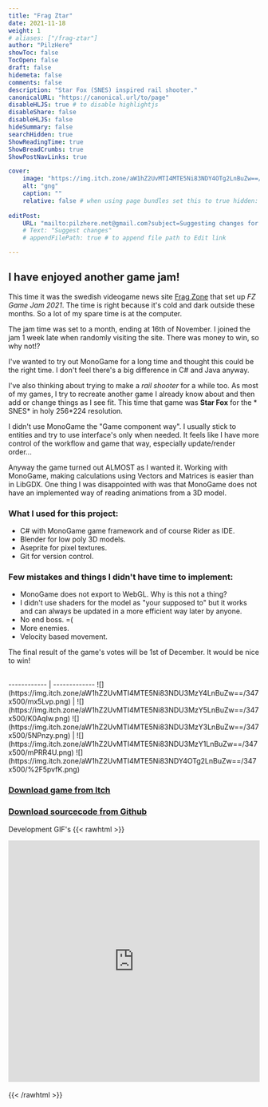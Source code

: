 ```yaml
---
title: "Frag Ztar"
date: 2021-11-18
weight: 1
# aliases: ["/frag-ztar"]
author: "PilzHere"
showToc: false
TocOpen: false
draft: false
hidemeta: false
comments: false
description: "Star Fox (SNES) inspired rail shooter."
canonicalURL: "https://canonical.url/to/page"
disableHLJS: true # to disable highlightjs
disableShare: false
disableHLJS: false
hideSummary: false
searchHidden: true
ShowReadingTime: true
ShowBreadCrumbs: true
ShowPostNavLinks: true

cover:
    image: "https://img.itch.zone/aW1hZ2UvMTI4MTE5Ni83NDY4OTg2LnBuZw==/250x600/BhcN%2FV.png"
    alt: "gng"
    caption: ""
    relative: false # when using page bundles set this to true hidden: false # only hide on current single page
    
editPost:
    URL: "mailto:pilzhere.net@gmail.com?subject=Suggesting changes for "
    # Text: "Suggest changes"
    # appendFilePath: true # to append file path to Edit link

---
```


## I have enjoyed another game jam!

This time it was the swedish videogame news site [Frag Zone](https://fz.se) that set up *FZ Game Jam 2021*. The time is
right because it's cold and dark outside these months. So a lot of my spare time is at the computer.

The jam time was set to a month, ending at 16th of November. I joined the jam 1 week late when randomly visiting the
site. There was money to win, so why not!?

I've wanted to try out MonoGame for a long time and thought this could be the right time. I don't feel there's a big
difference in C# and Java anyway.

I've also thinking about trying to make a *rail shooter* for a while too. As most of my games, I try to recreate another
game I already know about and then add or change things as I see fit. This time that game was **Star Fox** for the *
SNES* in holy 256*224 resolution.

I didn't use MonoGame the "Game component way". I usually stick to entities and try to use interface's only when needed.
It feels like I have more control of the workflow and game that way, especially update/render order...

Anyway the game turned out ALMOST as I wanted it. Working with MonoGame, making calculations using Vectors and Matrices
is easier than in LibGDX. One thing I was disappointed with was that MonoGame does not have an implemented way of
reading animations from a 3D model.

### What I used for this project:

<ul>
<li>C# with MonoGame game framework and of course Rider as IDE.</li>
<li>Blender for low poly 3D models.</li>
<li>Aseprite for pixel textures.</li>
<li>Git for version control.</li>
</ul>

### Few mistakes and things I didn't have time to implement:

<ul>
<li>MonoGame does not export to WebGL. Why is this not a thing?</li>
<li>I didn't use shaders for the model as "your supposed to" but it works and can always be updated in a more efficient way later by anyone.</li>
<li>No end boss. =(</li>
<li>More enemies.</li>
<li>Velocity based movement.</li>
</ul>

The final result of the game's votes will be 1st of December. It would be nice to win!

<br />
------------ | -------------
![](https://img.itch.zone/aW1hZ2UvMTI4MTE5Ni83NDU3MzY4LnBuZw==/347x500/mx5Lvp.png) | ![](https://img.itch.zone/aW1hZ2UvMTI4MTE5Ni83NDU3MzY5LnBuZw==/347x500/K0AqIw.png)
![](https://img.itch.zone/aW1hZ2UvMTI4MTE5Ni83NDU3MzY3LnBuZw==/347x500/5NPnzy.png) | ![](https://img.itch.zone/aW1hZ2UvMTI4MTE5Ni83NDU3MzY1LnBuZw==/347x500/mPRR4U.png)
![](https://img.itch.zone/aW1hZ2UvMTI4MTE5Ni83NDY4OTg2LnBuZw==/347x500/%2F5pvfK.png)

### [Download game from Itch](https://pilzhere.itch.io/frag-ztar)

### [Download sourcecode from Github](https://github.com/PilzHere/FZtar)

Development GIF's {{< rawhtml >}}
    <div style='position:relative; padding-bottom:calc(87.35% + 44px)'><iframe src='https://gfycat.com/ifr/FrailVioletGroundhog' frameborder='0' scrolling='no' width='100%' height='100%' style='position:absolute;top:0;left:0;' allowfullscreen></iframe></div>
    <br />
{{< /rawhtml >}}
